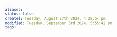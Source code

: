 ```yaml
---
aliases: 
status: false
created: Tuesday, August 27th 2024, 4:28:54 pm
modified: Tuesday, September 3rd 2024, 5:55:42 pm
tags:
---
```

